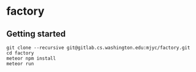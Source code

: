 # factory

## Getting started

```
git clone --recursive git@gitlab.cs.washington.edu:mjyc/factory.git
cd factory
meteor npm install
meteor run
```
